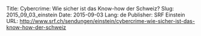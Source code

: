 Title: Cybercrime: Wie sicher ist das Know-how der Schweiz?
Slug: 2015_09_03_einstein
Date: 2015-09-03
Lang: de
Publisher: SRF Einstein
URL: http://www.srf.ch/sendungen/einstein/cybercrime-wie-sicher-ist-das-know-how-der-schweiz
